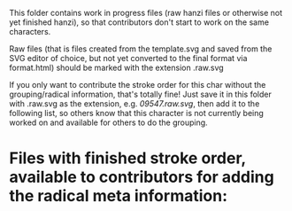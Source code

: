 This folder contains work in progress files (raw hanzi files or otherwise not yet finished hanzi), so that contributors don't start to work on the same characters.

Raw files (that is files created from the template.svg and saved from the SVG editor of choice, but not yet converted to the final format via format.html) should be marked with the extension .raw.svg

If you only want to contribute the stroke order for this char without the grouping/radical information, that's totally fine! Just save it in this folder with .raw.svg as the extension, e.g. *09547.raw.svg*, then add it to the following list, so others know that this character is not currently being worked on and available for others to do the grouping.

# Files with finished stroke order, available to contributors for adding the radical meta information:
